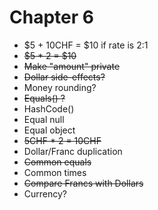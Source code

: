 # Chapter 6

- $5 + 10CHF = $10 if rate is 2:1
- ~~$5 \* 2 = $10~~
- ~~Make "amount" private~~
- ~~Dollar side-effects?~~
- Money rounding?
- ~~Equals() ?~~
- HashCode()
- Equal null
- Equal object
- ~~5CHF \* 2 = 10CHF~~
- Dollar/Franc duplication
- ~~Common equals~~
- Common times
- ~~Compare Francs with Dollars~~
- Currency?
